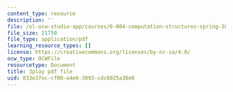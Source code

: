 ```yaml
---
content_type: resource
description: ''
file: /ol-ocw-studio-app/courses/6-004-computation-structures-spring-2017/033e37eccf00a4e83093cdc6025a38e8_70auqrv84y8.pdf
file_size: 21750
file_type: application/pdf
learning_resource_types: []
license: https://creativecommons.org/licenses/by-nc-sa/4.0/
ocw_type: OCWFile
resourcetype: Document
title: 3play pdf file
uid: 033e37ec-cf00-a4e8-3093-cdc6025a38e8
---
```

